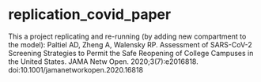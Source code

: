 # replication_covid_paper

This a project replicating and re-running (by adding new compartment to the model): Paltiel AD, Zheng A, Walensky RP. Assessment of SARS-CoV-2 Screening Strategies to Permit the Safe Reopening of College Campuses in the United States. JAMA Netw Open. 2020;3(7):e2016818. doi:10.1001/jamanetworkopen.2020.16818
